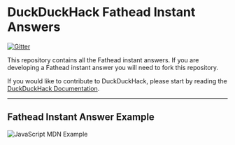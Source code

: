 # DuckDuckHack Fathead Instant Answers

[![Gitter](https://badges.gitter.im/Join%20Chat.svg)](https://gitter.im/duckduckgo/zeroclickinfo-fathead?utm_source=badge&utm_medium=badge&utm_campaign=pr-badge&utm_content=badge)

This repository contains all the Fathead instant answers. If you are developing a Fathead instant answer you will need to fork this repository.

If you would like to contribute to DuckDuckHack, please start by reading the [DuckDuckHack Documentation](https://dukgo.com/duckduckhack/ddh-intro).

------

## Fathead Instant Answer Example

![JavaScript MDN Example](https://raw.githubusercontent.com/duckduckgo/duckduckgo-documentation/master/duckduckhack/assets/fathead_readme_example.png)
